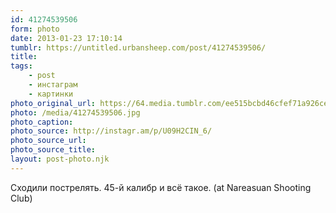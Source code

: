 ```yaml
---
id: 41274539506
form: photo
date: 2013-01-23 17:10:14
tumblr: https://untitled.urbansheep.com/post/41274539506/
title:
tags:
    - post
    - инстаграм
    - картинки
photo_original_url: https://64.media.tumblr.com/ee515bcbd46cfef71a926ceedfc01952/tumblr_mh2xx2JYJl1qz4wzio1_640.jpg
photo: /media/41274539506.jpg
photo_caption: 
photo_source: http://instagr.am/p/U09H2CIN_6/
photo_source_url:
photo_source_title:
layout: post-photo.njk
---
```


<p>Сходили пострелять. 45-й калибр и всё такое. (at Nareasuan Shooting Club)</p>
